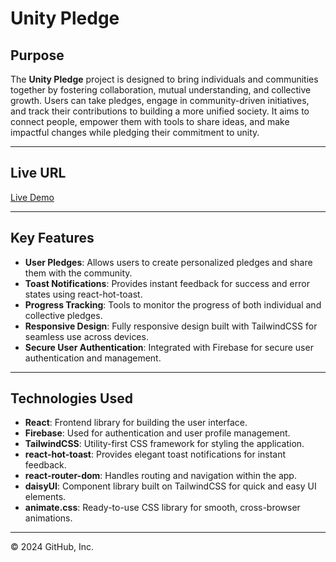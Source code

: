 # Unity Pledge

## Purpose

The **Unity Pledge** project is designed to bring individuals and communities together by fostering collaboration, mutual understanding, and collective growth. Users can take pledges, engage in community-driven initiatives, and track their contributions to building a more unified society. It aims to connect people, empower them with tools to share ideas, and make impactful changes while pledging their commitment to unity.

---

## Live URL

[Live Demo](https://unity-pledge.netlify.app/)

---

## Key Features

- **User Pledges**: Allows users to create personalized pledges and share them with the community.
- **Toast Notifications**: Provides instant feedback for success and error states using react-hot-toast.
- **Progress Tracking**: Tools to monitor the progress of both individual and collective pledges.
- **Responsive Design**: Fully responsive design built with TailwindCSS for seamless use across devices.
- **Secure User Authentication**: Integrated with Firebase for secure user authentication and management.

---

## Technologies Used

- **React**: Frontend library for building the user interface.
- **Firebase**: Used for authentication and user profile management.
- **TailwindCSS**: Utility-first CSS framework for styling the application.
- **react-hot-toast**: Provides elegant toast notifications for instant feedback.
- **react-router-dom**: Handles routing and navigation within the app.
- **daisyUI**: Component library built on TailwindCSS for quick and easy UI elements.
- **animate.css**: Ready-to-use CSS library for smooth, cross-browser animations.

---


© 2024 GitHub, Inc.
